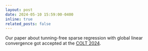 ```yaml
---
layout: post
date: 2024-05-10 15:59:00-0400
inline: true
related_posts: false
---
```


Our paper about tunning-free sparse regression with global linear convergence got accepted at the [COLT 2024](https://learningtheory.org/colt2024//).
